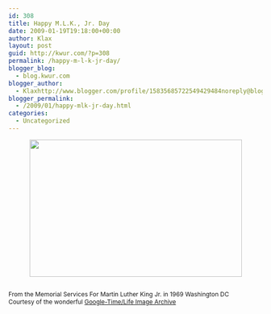 ```yaml
---
id: 308
title: Happy M.L.K., Jr. Day
date: 2009-01-19T19:18:00+00:00
author: Klax
layout: post
guid: http://kwur.com/?p=308
permalink: /happy-m-l-k-jr-day/
blogger_blog:
  - blog.kwur.com
blogger_author:
  - Klaxhttp://www.blogger.com/profile/15835685722549429484noreply@blogger.com
blogger_permalink:
  - /2009/01/happy-mlk-jr-day.html
categories:
  - Uncategorized
---
```

<div class="pf-content">
  <p>
    <a onblur="try {parent.deselectBloggerImageGracefully();} catch(e) {}" href="http://www.kwur.com/blog/uploaded_images/c-769170.jpg"><img style="margin: 0px auto 10px; display: block; text-align: center; cursor: pointer; width: 421px; height: 272px;" src="http://www.kwur.com/blog/uploaded_images/c-769149.jpg" alt="" border="0" /></a><br /><span style="font-size:85%;">From the <strong style="font-weight: normal;">Memorial Services For Martin Luther King Jr. in 1969 Washington</strong> DC<br />Courtesy of the wonderful <a href="http://images.google.com/hosted/life">Google-Time/Life Image Archive</a></span>
  </p>
</div>